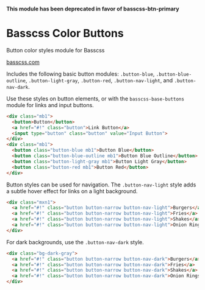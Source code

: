 **This module has been deprecated in favor of basscss-btn-primary**

# Basscss Color Buttons

<p class="hide">Button color styles module for Basscss</p>

<a href="http://basscss.com" class="hide">basscss.com</a>

Includes the following basic button modules:
`.button-blue`,
`.button-blue-outline`,
`.button-light-gray`,
`.button-red`,
`.button-nav-light`, and
`.button-nav-dark`.

Use these styles on button elements, or with the `basscss-base-buttons` module for links and input buttons.

```html
<div class="mb1">
  <button>Button</button>
  <a href="#!" class="button">Link Button</a>
  <input type="button" class="button" value="Input Button">
</div>
<div class="mb1">
  <button class="button-blue mb1">Button Blue</button>
  <button class="button-blue-outline mb1">Button Blue Outline</button>
  <button class="button-light-gray mb1">Button Light Gray</button>
  <button class="button-red mb1">Button Red</button>
</div>
```

Button styles can be used for navigation. The `.button-nav-light` style adds a subtle hover effect for links on a light background.

```html
<div class="mxn1">
  <a href="#!" class="button button-narrow button-nav-light">Burgers</a>
  <a href="#!" class="button button-narrow button-nav-light">Fries</a>
  <a href="#!" class="button button-narrow button-nav-light">Shakes</a>
  <a href="#!" class="button button-narrow button-nav-light">Onion Rings</a>
</div>
```

For dark backgrounds, use the `.button-nav-dark` style.

```html
<div class="bg-dark-gray">
  <a href="#!" class="button button-narrow button-nav-dark">Burgers</a>
  <a href="#!" class="button button-narrow button-nav-dark">Fries</a>
  <a href="#!" class="button button-narrow button-nav-dark">Shakes</a>
  <a href="#!" class="button button-narrow button-nav-dark">Onion Rings</a>
</div>
```
